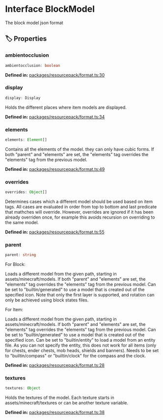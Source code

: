# Interface BlockModel

The block model json format
## 🏷️ Properties

### ambientocclusion <Badge type="info" text="optional" />

```ts
ambientocclusion: boolean
```
<p style="font-size: 14px; color: var(--vp-c-text-2)">
<strong>Defined in:</strong> <a href="https://github.com/voxelum/minecraft-launcher-core-node/blob/master/packages/resourcepack/format.ts#L30" target="_blank" rel="noreferrer">packages/resourcepack/format.ts:30</a>
</p>


### display <Badge type="info" text="optional" />

```ts
display: Display
```
Holds the different places where item models are displayed.
<p style="font-size: 14px; color: var(--vp-c-text-2)">
<strong>Defined in:</strong> <a href="https://github.com/voxelum/minecraft-launcher-core-node/blob/master/packages/resourcepack/format.ts#L34" target="_blank" rel="noreferrer">packages/resourcepack/format.ts:34</a>
</p>


### elements <Badge type="info" text="optional" />

```ts
elements: Element[]
```
Contains all the elements of the model. they can only have cubic forms. If both "parent" and "elements" are set, the "elements" tag overrides the "elements" tag from the previous model.
<p style="font-size: 14px; color: var(--vp-c-text-2)">
<strong>Defined in:</strong> <a href="https://github.com/voxelum/minecraft-launcher-core-node/blob/master/packages/resourcepack/format.ts#L49" target="_blank" rel="noreferrer">packages/resourcepack/format.ts:49</a>
</p>


### overrides <Badge type="info" text="optional" />

```ts
overrides: Object[]
```
Determines cases which a different model should be used based on item tags.
All cases are evaluated in order from top to bottom and last predicate that mathches will override.
However, overrides are ignored if it has been already overriden once, for example this avoids recursion on overriding to the same model.
<p style="font-size: 14px; color: var(--vp-c-text-2)">
<strong>Defined in:</strong> <a href="https://github.com/voxelum/minecraft-launcher-core-node/blob/master/packages/resourcepack/format.ts#L55" target="_blank" rel="noreferrer">packages/resourcepack/format.ts:55</a>
</p>


### parent <Badge type="info" text="optional" />

```ts
parent: string
```
For Block:

Loads a different model from the given path, starting in assets/minecraft/models. If both "parent" and "elements" are set, the "elements" tag overrides the "elements" tag from the previous model.
Can be set to "builtin/generated" to use a model that is created out of the specified icon. Note that only the first layer is supported, and rotation can only be achieved using block states files.

For Item:

Loads a different model from the given path, starting in assets/minecraft/models. If both "parent" and "elements" are set, the "elements" tag overrides the "elements" tag from the previous model.
Can be set to "builtin/generated" to use a model that is created out of the specified icon.
Can be set to "builtin/entity" to load a model from an entity file. As you can not specify the entity, this does not work for all items (only for chests, ender chests, mob heads, shields and banners).
Needs to be set to "builtin/compass" or "builtin/clock" for the compass and the clock.
<p style="font-size: 14px; color: var(--vp-c-text-2)">
<strong>Defined in:</strong> <a href="https://github.com/voxelum/minecraft-launcher-core-node/blob/master/packages/resourcepack/format.ts#L28" target="_blank" rel="noreferrer">packages/resourcepack/format.ts:28</a>
</p>


### textures <Badge type="info" text="optional" />

```ts
textures: Object
```
Holds the textures of the model. Each texture starts in assets/minecraft/textures or can be another texture variable.
<p style="font-size: 14px; color: var(--vp-c-text-2)">
<strong>Defined in:</strong> <a href="https://github.com/voxelum/minecraft-launcher-core-node/blob/master/packages/resourcepack/format.ts#L38" target="_blank" rel="noreferrer">packages/resourcepack/format.ts:38</a>
</p>


